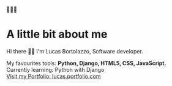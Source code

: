 👨🏻‍💻 <h1>A little bit about me</h1>

Hi there 👋🏻
I'm Lucas Bortolazzo, Software developer.

My favourites tools: <b>Python, Django, HTML5, CSS, JavaScript.</b><br>
Currently learning: Python with Django<br>
[Visit my Portfolio: lucas.portfolio.com](https://lucas-website.herokuapp.com)
